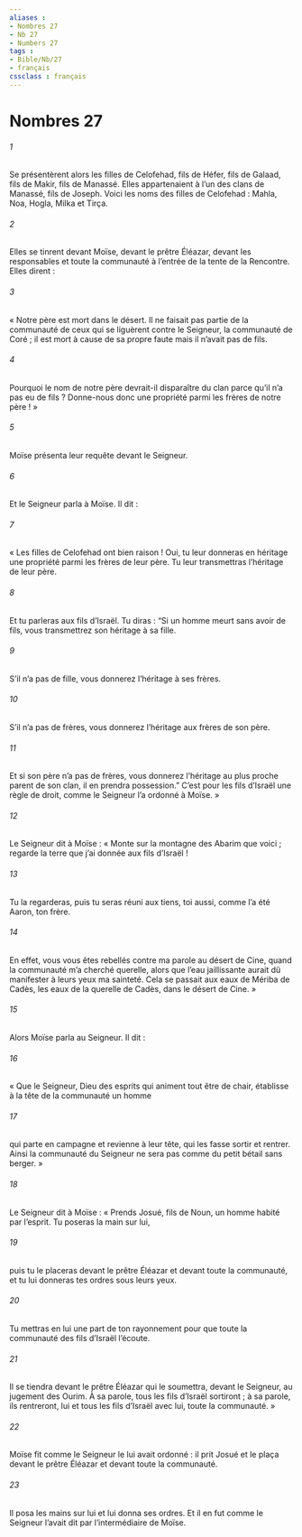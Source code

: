 ```yaml
---
aliases : 
- Nombres 27
- Nb 27
- Numbers 27
tags : 
- Bible/Nb/27
- français
cssclass : français
---
```


# Nombres 27

###### 1
Se présentèrent alors les filles de Celofehad, fils de Héfer, fils de Galaad, fils de Makir, fils de Manassé. Elles appartenaient à l’un des clans de Manassé, fils de Joseph. Voici les noms des filles de Celofehad : Mahla, Noa, Hogla, Milka et Tirça.
###### 2
Elles se tinrent devant Moïse, devant le prêtre Éléazar, devant les responsables et toute la communauté à l’entrée de la tente de la Rencontre. Elles dirent :
###### 3
« Notre père est mort dans le désert. Il ne faisait pas partie de la communauté de ceux qui se liguèrent contre le Seigneur, la communauté de Coré ; il est mort à cause de sa propre faute mais il n’avait pas de fils.
###### 4
Pourquoi le nom de notre père devrait-il disparaître du clan parce qu’il n’a pas eu de fils ? Donne-nous donc une propriété parmi les frères de notre père ! »
###### 5
Moïse présenta leur requête devant le Seigneur.
###### 6
Et le Seigneur parla à Moïse. Il dit :
###### 7
« Les filles de Celofehad ont bien raison ! Oui, tu leur donneras en héritage une propriété parmi les frères de leur père. Tu leur transmettras l’héritage de leur père.
###### 8
Et tu parleras aux fils d’Israël. Tu diras : “Si un homme meurt sans avoir de fils, vous transmettrez son héritage à sa fille.
###### 9
S’il n’a pas de fille, vous donnerez l’héritage à ses frères.
###### 10
S’il n’a pas de frères, vous donnerez l’héritage aux frères de son père.
###### 11
Et si son père n’a pas de frères, vous donnerez l’héritage au plus proche parent de son clan, il en prendra possession.” C’est pour les fils d’Israël une règle de droit, comme le Seigneur l’a ordonné à Moïse. »
###### 12
Le Seigneur dit à Moïse : « Monte sur la montagne des Abarim que voici ; regarde la terre que j’ai donnée aux fils d’Israël !
###### 13
Tu la regarderas, puis tu seras réuni aux tiens, toi aussi, comme l’a été Aaron, ton frère.
###### 14
En effet, vous vous êtes rebellés contre ma parole au désert de Cine, quand la communauté m’a cherché querelle, alors que l’eau jaillissante aurait dû manifester à leurs yeux ma sainteté. Cela se passait aux eaux de Mériba de Cadès, les eaux de la querelle de Cadès, dans le désert de Cine. »
###### 15
Alors Moïse parla au Seigneur. Il dit :
###### 16
« Que le Seigneur, Dieu des esprits qui animent tout être de chair, établisse à la tête de la communauté un homme
###### 17
qui parte en campagne et revienne à leur tête, qui les fasse sortir et rentrer. Ainsi la communauté du Seigneur ne sera pas comme du petit bétail sans berger. »
###### 18
Le Seigneur dit à Moïse : « Prends Josué, fils de Noun, un homme habité par l’esprit. Tu poseras la main sur lui,
###### 19
puis tu le placeras devant le prêtre Éléazar et devant toute la communauté, et tu lui donneras tes ordres sous leurs yeux.
###### 20
Tu mettras en lui une part de ton rayonnement pour que toute la communauté des fils d’Israël l’écoute.
###### 21
Il se tiendra devant le prêtre Éléazar qui le soumettra, devant le Seigneur, au jugement des Ourim. À sa parole, tous les fils d’Israël sortiront ; à sa parole, ils rentreront, lui et tous les fils d’Israël avec lui, toute la communauté. »
###### 22
Moïse fit comme le Seigneur le lui avait ordonné : il prit Josué et le plaça devant le prêtre Éléazar et devant toute la communauté.
###### 23
Il posa les mains sur lui et lui donna ses ordres. Et il en fut comme le Seigneur l’avait dit par l’intermédiaire de Moïse.
